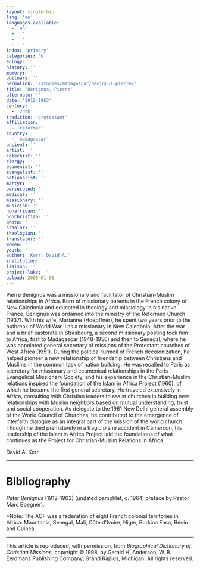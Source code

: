 ```yaml
---
layout: single-bio
lang: 'en'
languages-available:
  - 'en'
  - ' '
  - ' '
  - ' '
index: 'primary'
categories: 'b'
eulogy: ''
history: ''
memory: ''
obituary: ''
permalink: '/stories/madagascar/benignus-pierre/'
title: 'Benignus, Pierre'
alternate: ''
date: '1912-1963'
century:
  - '20th'
tradition: 'protestant'
affiliation:
  - 'reformed'
country:
  - 'madagascar'
ancient: ''
artist: ''
catechist: ''
clergy: ''
ecumenist: ''
evangelist: ''
nationalist: ''
martyr: ''
persecuted: ''
medical: ''
missionary: ''
musician: ''
nonafrican: ''
nonchristian: ''
photo: ''
scholar: ''
theologian: ''
translator: ''
women: ''
youth: ''
author: 'Kerr, David A.'
institution: ''
liaison: ''
project-luke: ''
upload: 2000-01-01
---
```



Pierre Benignus was a missionary and facilitator of Christian-Muslim relationships in Africa. Born of missionary parents in the French colony of New Caledonia and educated in theology and missiology in his native France, Benignus was ordained into the ministry of the Reformed Church (1937). With his wife, Marianne (Hoepffner), he spent two years prior to the outbreak of World War II as a missionary in New Caledonia. After the war and a brief pastorate in Strasbourg, a second missionary posting took him to Africa, first to Madagascar (1948-1950) and then to Senegal, where he was appointed general secretary of missions of the Protestant churches of West Africa (1951). During the political turmoil of French decolonization, he helped pioneer a new relationship of friendship between Christians and Muslims in the common task of nation building. He was recalled to Paris as secretary for missionary and ecumenical relationships in the Paris Evangelical Missionary Society, and his experience in the Christian-Muslim relations inspired the foundation of the Islam in Africa Project (1960), of which he became the first general secretary. He traveled extensively in Africa, consulting with Christian leaders to assist churches in building new relationships with Muslim neighbors based on mutual understanding, trust and social cooperation. As delegate to the 1961 New Delhi general assembly of the World Council of Churches, he contributed to the emergence of interfaith dialogue as an integral part of the mission of the world church. Though he died prematurely in a tragic plane accident in Cameroon, his leadership of the Islam in Africa Project laid the foundations of what continues as the Project for Christian-Muslim Relations in Africa.

David A. Kerr

---

# Bibliography

*Peter Benignus* (1912-1963) (undated pamphlet, c. 1964; preface by Pastor Marc Boegner).

*Note: The AOF was a federation of eight French colonial territories in Africa: Mauritania, Senegal, Mali, Côte d'Ivoire, Niger, Burkina Faso, Bénin and Guinea.

---

This article is reproduced, with permission, from *Biographical Dictionary of Christian Missions*, copyright © 1998, by Gerald H. Anderson, W. B. Eerdmans Publishing Company, Grand Rapids, Michigan. All rights reserved.